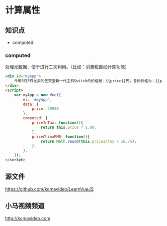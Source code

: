 计算属性
=========

## 知识点

* computed

### computed

处理元数据，便于进行二次利用。（比如：消费税自动计算功能）

~~~html
<div id="myApp">
    今年3月3日发卖的任天堂新一代主机Switch的价格是：{{price}}円，含税价格为：{{priceInTax}}円，折合人民币为：{{priceChinaRMB}}元。
</div>
<script>
    var myApp = new Vue({
        el: '#myApp',
        data: {
            price: 29980
        },
        computed: {
            priceInTax: function(){
                return this.price * 1.08;
            },
            priceChinaRMB: function(){
                return Math.round(this.priceInTax / 16.75);
            },
        },
    });
</script>
~~~

## 源文件

https://github.com/komavideo/LearnVueJS

## 小马视频频道

http://komavideo.com
